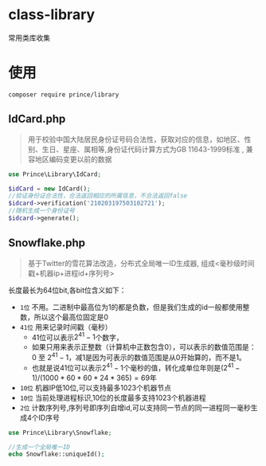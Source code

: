 # class-library
常用类库收集

# 使用
`composer require prince/library`

## IdCard.php
> 用于校验中国大陆居民身份证号码合法性，获取对应的信息，如地区、性别、生日、星座、属相等,身份证代码计算方式为GB 11643-1999标准
, 兼容地区编码变更以前的数据

```php
use Prince\Library\IdCard;

$idCard = new IdCard();
//验证身份证合法性，合法返回相应的所属信息，不合法返回false
$idcard->verification('210203197503102721');
//随机生成一个身份证号
$idcard->generate();
```
## Snowflake.php

> 基于Twitter的雪花算法改造，分布式全局唯一ID生成器, 组成<毫秒级时间戳+机器ip+进程id+序列号>

 长度最长为64位bit,各bit位含义如下：
-  `1位` 不用。二进制中最高位为1的都是负数，但是我们生成的id一般都使用整数，所以这个最高位固定是0
-  `41位` 用来记录时间戳（毫秒）
    - 41位可以表示$2^{41}-1$个数字，
    - 如果只用来表示正整数（计算机中正数包含0），可以表示的数值范围是：0 至 $2^{41}-1$，减1是因为可表示的数值范围是从0开始算的，而不是1。
    - 也就是说41位可以表示$2^{41}-1$个毫秒的值，转化成单位年则是$(2^{41}-1) / (1000 * 60 * 60 * 24 * 365) = 69$年
-  `10位` 机器IP低10位,可以支持最多1023个机器节点
-  `10位` 当前处理进程标识,10位的长度最多支持1023个机器进程
-  `2位`  计数序列号,序列号即序列自增id,可以支持同一节点的同一进程同一毫秒生成4个ID序号 

```php
use Prince\Library\Snowflake;

//生成一个全局唯一ID
echo Snowflake::uniqueId();
```

